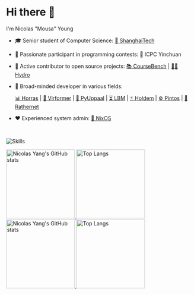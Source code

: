 # Hi there 👋

I'm Nicolas "Mousa" Young

* 🎓 Senior student of Computer Science: [🏫 ShanghaiTech](https://www.shanghaitech.edu.cn/)
* 🎈 Passionate participant in programming contests: 🥈 ICPC Yinchuan
* 🌱 Active contributor to open source projects: [📚 CourseBench](https://coursebench.geekpie.club) | [👨‍💻 Hydro](https://hydro.dev)
* 📖 Broad-minded developer in various fields: 

  [📊 Horras](https://github.com/mousany/horras) | [🦠 Virformer](https://github.com/mousany/VirFormer) | [🔧 PyUppaal](https://github.com/Jack0Chan/pyuppaal) | [⏳ LBM](https://github.com/winlere/lbm/) | [🃏 Holdem](https://github.com/mousany/holdem) | [⚙️ Pintos](https://github.com/mousany/pintos) | [🦀 Rathernet](https://github.com/mousany/rathernet)
* ❤️ Experienced system admin: [🐧 NixOS](https://nixos.org/)

<br>

![Skills](https://skillicons.dev/icons?i=cloudflare,kubernetes,github,c,cpp,rust,ts,py,go,matlab,bash,md,regex,docker,git,mongodb,postgres,sqlite,redis,linux,nginx,blender,pytorch,django,fastapi,prisma,vscode,vercel,nodejs,nestjs,d3,electron,html,js,css,sass,tailwind,webpack,vite,react,svelte,vue,nuxtjs,wasm)


<a href="https://github-readme-stats-one-bice.vercel.app/api?username=mousany&show_icons=true&include_all_commits=true&role=OWNER,ORGANIZATION_MEMBER&count_private=true&card_width=432#gh-light-mode-only" target="_blank">
  <img src="https://github-readme-stats-one-bice.vercel.app/api?username=mousany&show_icons=true&include_all_commits=true&role=OWNER,ORGANIZATION_MEMBER&count_private=true&card_width=432#gh-light-mode-only" alt="Nicolas Yang's GitHub stats" height="185px">
</a>
<a href="https://github-readme-stats-seven-rho-46.vercel.app/api/top-langs/?username=mousany&theme=transparent&layout=compact&langs_count=8&hide=html,css,perl,javascript,cmake,makefile&include_all_commits=true&role=OWNER,ORGANIZATION_MEMBER&include_orgs=true&size_weight=0.5&count_weight=0.5&card_width=432&exclude_repo=dawn-breaker#gh-light-mode-only">
  <img src="https://github-readme-stats-seven-rho-46.vercel.app/api/top-langs/?username=mousany&theme=transparent&layout=compact&langs_count=8&hide=html,css,perl,javascript,cmake,makefile&include_all_commits=true&role=OWNER,ORGANIZATION_MEMBER&include_orgs=true&size_weight=0.5&count_weight=0.5&card_width=432&exclude_repo=dawn-breaker#gh-light-mode-only" alt="Top Langs" height="185px">
</a>

<a href="https://github-readme-stats-one-bice.vercel.app/api?username=mousany&theme=transparent&show_icons=true&include_all_commits=true&role=OWNER,ORGANIZATION_MEMBER&count_private=true&card_width=432#gh-dark-mode-only" target="_blank">
  <img src="https://github-readme-stats-one-bice.vercel.app/api?username=mousany&theme=transparent&show_icons=true&include_all_commits=true&role=OWNER,ORGANIZATION_MEMBER&count_private=true&card_width=432#gh-dark-mode-only" alt="Nicolas Yang's GitHub stats" height="185px">
</a>
<a href="https://github-readme-stats-seven-rho-46.vercel.app/api/top-langs/?username=mousany&theme=transparent&layout=compact&langs_count=8&hide=html,css,perl,javascript,cmake,makefile&include_all_commits=true&role=OWNER,ORGANIZATION_MEMBER&include_orgs=true&size_weight=0.5&count_weight=0.5&card_width=432&exclude_repo=dawn-breaker#gh-dark-mode-only">
  <img src="https://github-readme-stats-seven-rho-46.vercel.app/api/top-langs/?username=mousany&theme=transparent&layout=compact&langs_count=8&hide=html,css,perl,javascript,cmake,makefile&include_all_commits=true&role=OWNER,ORGANIZATION_MEMBER&include_orgs=true&size_weight=0.5&count_weight=0.5&card_width=432&exclude_repo=dawn-breaker#gh-dark-mode-only" alt="Top Langs" height="185px">
</a>
